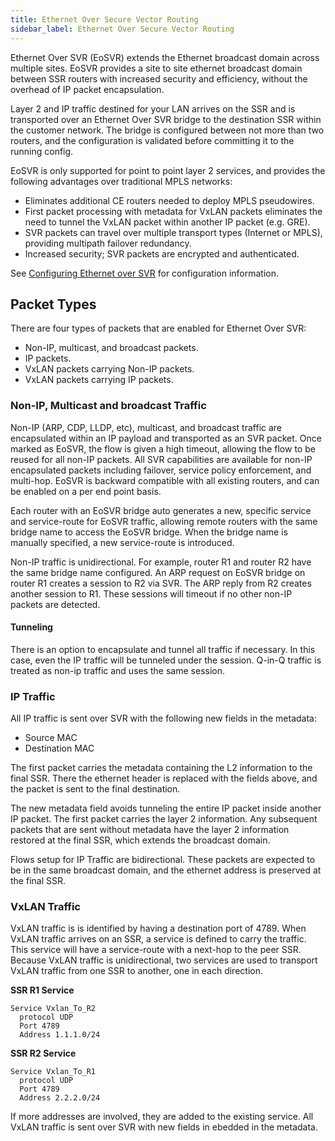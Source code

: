 ```yaml
---
title: Ethernet Over Secure Vector Routing
sidebar_label: Ethernet Over Secure Vector Routing
---
```


Ethernet Over SVR (EoSVR) extends the Ethernet broadcast domain across multiple sites. EoSVR provides a site to site ethernet broadcast domain between SSR routers with increased security and efficiency, without the overhead of IP packet encapsulation.

Layer 2 and IP traffic destined for your LAN arrives on the SSR and is transported over an Ethernet Over SVR bridge to the destination SSR within the customer network. The bridge is configured between not more than two routers, and the configuration is validated before committing it to the running config.

EoSVR is only supported for point to point layer 2 services, and provides the following advantages over traditional MPLS networks:
- Eliminates additional CE routers needed to deploy MPLS pseudowires.
- First packet processing with metadata for VxLAN packets eliminates the need to tunnel the VxLAN packet within another IP packet (e.g. GRE).
- SVR packets can travel over multiple transport types (Internet or MPLS), providing multipath failover redundancy. 
- Increased security; SVR packets are encrypted and authenticated.

See [Configuring Ethernet over SVR](config_EthoSVR.md) for configuration information. 

## Packet Types
There are four types of packets that are enabled for Ethernet Over SVR:
- Non-IP, multicast, and broadcast packets.
- IP packets.
- VxLAN packets carrying Non-IP packets.
- VxLAN packets carrying IP packets.

### Non-IP, Multicast and broadcast Traffic

Non-IP (ARP, CDP, LLDP, etc), multicast, and broadcast traffic are encapsulated within an IP payload and transported as an SVR packet. Once marked as EoSVR, the flow is given a high timeout, allowing the flow to be reused for all non-IP packets. 
All SVR capabilities are available for non-IP encapsulated packets including failover, service policy enforcement, and multi-hop. EoSVR is backward compatible with all existing routers, and can be enabled on a per end point basis.

Each router with an EoSVR bridge auto generates a new, specific service and service-route for EoSVR traffic, allowing remote routers with the same bridge name to access the EoSVR bridge. When the bridge name is manually specified, a new service-route is introduced.

Non-IP traffic is unidirectional. For example, router R1 and router R2 have the same bridge name configured. An ARP request on EoSVR bridge on router R1 creates a session to R2 via SVR. The ARP reply from R2 creates another session to R1. These sessions will timeout if no other non-IP packets are detected.

#### Tunneling

There is an option to encapsulate and tunnel all traffic if necessary. In this case, even the IP traffic will be tunneled under the session. Q-in-Q traffic is treated as non-ip traffic and uses the same session.

### IP Traffic

All IP traffic is sent over SVR with the following new fields in the metadata:

- Source MAC
- Destination MAC

The first packet carries the metadata containing the L2 information to the final SSR. There the ethernet header is replaced with the fields above, and the packet is sent to the final destination.

The new metadata field avoids tunneling the entire IP packet inside another IP packet. The first packet carries the layer 2 information. Any subsequent packets that are sent without metadata have the layer 2 information restored at the final SSR, which extends the broadcast domain.

Flows setup for IP Traffic are bidirectional. These packets are expected to be in the same broadcast domain, and the ethernet address is preserved at the final SSR.

### VxLAN Traffic

VxLAN traffic is is identified by having a destination port of 4789. When VxLAN traffic arrives on an SSR, a service is defined to carry the traffic. This service will have a service-route with a next-hop to the peer SSR. Because VxLAN traffic is unidirectional, two services are used to transport VxLAN traffic from one SSR to another, one in each direction. 

**SSR R1 Service**
```
Service Vxlan_To_R2
  protocol UDP
  Port 4789
  Address 1.1.1.0/24
  ```

**SSR R2 Service**
```
Service Vxlan_To_R1
  protocol UDP
  Port 4789
  Address 2.2.2.0/24
```
If more addresses are involved, they are added to the existing service. All VxLAN traffic is sent over SVR with new fields in ebedded in the metadata. 





